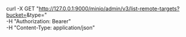 curl -X GET "http://127.0.0.1:9000/minio/admin/v3/list-remote-targets?bucket=<bucket>&type=<arnType>" \
   -H "Authorization: Bearer" \
   -H "Content-Type: application/json"
